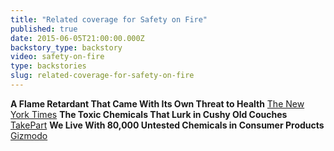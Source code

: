 ```yaml
---
title: "Related coverage for Safety on Fire"
published: true
date: 2015-06-05T21:00:00.000Z
backstory_type: backstory
video: safety-on-fire
type: backstories
slug: related-coverage-for-safety-on-fire
---
```


**A Flame Retardant That Came With Its Own Threat to Health**
[The New York Times](http://www.nytimes.com/2015/05/04/us/a-flame-retardant-that-came-with-its-own-threat-to-health.html)
**The Toxic Chemicals That Lurk in Cushy Old Couches**
[TakePart](http://www.takepart.com/article/2015/05/03/enviro)
**We Live With 80,000 Untested Chemicals in Consumer Products**
[Gizmodo](http://gizmodo.com/we-live-with-80-000-untested-chemicals-thanks-to-corpor-1702009031)

